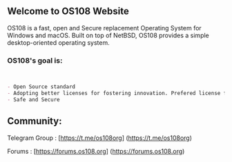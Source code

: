 ## Welcome to OS108 Website

OS108 is a fast, open and Secure replacement Operating System for Windows and macOS. Built on top of NetBSD, OS108 provides a simple desktop-oriented operating system.

### OS108's goal is:


```markdown


- Open Source standard
- Adopting better licenses for fostering innovation. Prefered license for new development is ISC
- Safe and Secure

```
## Community:
Telegram Group : [https://t.me/os108org] (https://t.me/os108org)

Forums : [https://forums.os108.org] (https://forums.os108.org)



